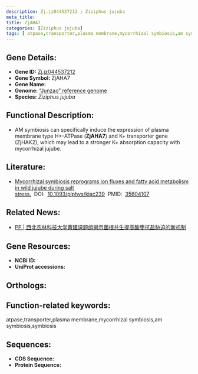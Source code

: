 ```yaml
---
description: Zj.jz044537212 ; Ziziphus jujuba
meta_title:
title: ZjAHA7
categories: [Ziziphus jujuba]
tags: [ atpase,transporter,plasma membrane,mycorrhizal symbiosis,am symbiosis,symbiosis ]
---
```


## Gene Details:
- **Gene ID:**	[Zj.jz044537212]()
- **Gene Symbol:** ZjAHA7
- **Gene Name:** 
- **Genome:** [“Junzao” reference genome]()
- **Species:** *Ziziphus jujuba*

## Functional Description:
   - AM symbiosis can specifically induce the expression of plasma membrane type H+-ATPase (**ZjAHA7**) and K+ transporter gene (ZjHAK2), which may lead to a stronger K+ absorption capacity with mycorrhizal jujube.

## Literature:
   - [Mycorrhizal symbiosis reprograms ion fluxes and fatty acid metabolism in wild jujube during salt stress.]( https://www.ncbi.nlm.nih.gov/pmc/articles/PMC9342988/#sup1)&nbsp;&nbsp;DOI:&nbsp;&nbsp;[10.1093/plphys/kiac239](https://www.ncbi.nlm.nih.gov/pmc/articles/PMC9342988/#sup1)&nbsp;&nbsp;PMID:&nbsp;&nbsp;[35604107](https://pubmed.ncbi.nlm.nih.gov/35604107/)

## Related News:
   - [PP | 西北农林科技大学黄建课题组揭示菌根共生提高酸枣抗盐胁迫的新机制](https://mp.weixin.qq.com/s?__biz=MzIyOTY2NDYyNQ==&mid=2247541548&idx=3&sn=d38189e86a50e0df7f2aee0476a525d4&chksm=e8bd5132dfcad8244e943b6ceca6ae25513c71c3e437271007a8d44451bf6de0b6dfc5dcd73d&scene=27#wechat_redirect)

## Gene Resources:
- **NCBI ID:** [](https://www.ncbi.nlm.nih.gov/gene/?term=)
- **UniProt accessions:** [](https://www.uniprot.org/uniprotkb//entry)

## Orthologs:


## Function-related keywords:
atpase,transporter,plasma membrane,mycorrhizal symbiosis,am symbiosis,symbiosis

## Sequences:
- **CDS Sequence:**
- **Protein Sequence:**
